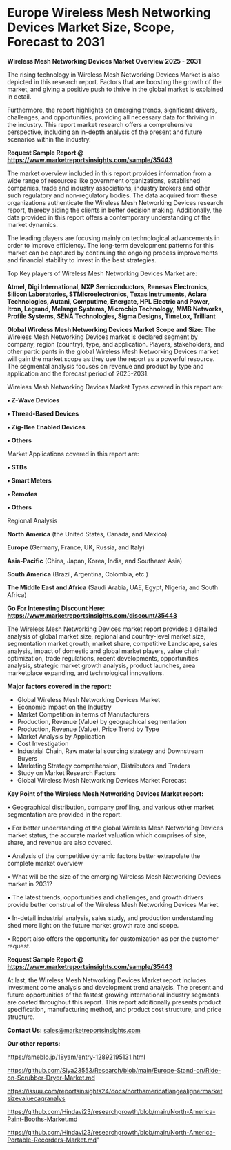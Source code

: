 # Europe Wireless Mesh Networking Devices Market Size, Scope, Forecast to 2031

<Strong> Wireless Mesh Networking Devices Market Overview 2025 - 2031</strong>

The rising technology in Wireless Mesh Networking Devices Market is also depicted in this research report. Factors that are boosting the growth of the market, and giving a positive push to thrive in the global market is explained in detail.

Furthermore, the report highlights on emerging trends, significant drivers, challenges, and opportunities, providing all necessary data for thriving in the industry. This report market research offers a comprehensive perspective, including an in-depth analysis of the present and future scenarios within the industry.

<strong>Request Sample Report @ <a href=https://www.marketreportsinsights.com/sample/35443>https://www.marketreportsinsights.com/sample/35443</a></strong>

The market overview included in this report provides information from a wide range of resources like government organizations, established companies, trade and industry associations, industry brokers and other such regulatory and non-regulatory bodies. The data acquired from these organizations authenticate the Wireless Mesh Networking Devices research report, thereby aiding the clients in better decision making. Additionally, the data provided in this report offers a contemporary understanding of the market dynamics.

The leading players are focusing mainly on technological advancements in order to improve efficiency. The long-term development patterns for this market can be captured by continuing the ongoing process improvements and financial stability to invest in the best strategies.

Top Key players of Wireless Mesh Networking Devices Market are:

<strong>Atmel, Digi International, NXP Semiconductors, Renesas Electronics, Silicon Laboratories, STMicroelectronics, Texas Instruments, Aclara Technologies, Autani, Computime, Energate, HPL Electric and Power, Itron, Legrand, Melange Systems, Microchip Technology, MMB Networks, Profile Systems, SENA Technologies, Sigma Designs, TimeLox, Trilliant</strong>

<strong><b>Global Wireless Mesh Networking Devices Market Scope and Size:</b></strong>
The Wireless Mesh Networking Devices market is declared segment by company, region (country), type, and application. Players, stakeholders, and other participants in the global Wireless Mesh Networking Devices market will gain the market scope as they use the report as a powerful resource. The segmental analysis focuses on revenue and product by type and application and the forecast period of 2025-2031.

Wireless Mesh Networking Devices Market Types covered in this report are:

<strong>•  Z-Wave Devices

•  Thread-Based Devices

•  Zig-Bee Enabled Devices

•  Others</strong>

Market Applications covered in this report are:

<strong>•  STBs

•  Smart Meters

•  Remotes

•  Others</strong> 

Regional Analysis

<strong>North America</strong> (the United States, Canada, and Mexico)

<strong>Europe</strong> (Germany, France, UK, Russia, and Italy)

<strong>Asia-Pacific</strong> (China, Japan, Korea, India, and Southeast Asia)

<strong>South America</strong> (Brazil, Argentina, Colombia, etc.)

<strong>The Middle East and Africa</strong> (Saudi Arabia, UAE, Egypt, Nigeria, and South Africa)

<strong>Go For Interesting Discount Here: <a href=https://www.marketreportsinsights.com/discount/35443>https://www.marketreportsinsights.com/discount/35443</a></strong>

The Wireless Mesh Networking Devices market report provides a detailed analysis of global market size, regional and country-level market size, segmentation market growth, market share, competitive Landscape, sales analysis, impact of domestic and global market players, value chain optimization, trade regulations, recent developments, opportunities analysis, strategic market growth analysis, product launches, area marketplace expanding, and technological innovations.

<strong><b>Major factors covered in the report:</b></strong>
<ul>
  <li>Global Wireless Mesh Networking Devices Market </li>
  <li>Economic Impact on the Industry</li>
  <li>Market Competition in terms of Manufacturers</li>
  <li>Production, Revenue (Value) by geographical segmentation</li>
  <li>Production, Revenue (Value), Price Trend by Type</li>
  <li>Market Analysis by Application</li>
  <li>Cost Investigation</li>
  <li>Industrial Chain, Raw material sourcing strategy and Downstream Buyers</li>
  <li>Marketing Strategy comprehension, Distributors and Traders</li>
  <li>Study on Market Research Factors</li>
  <li>Global Wireless Mesh Networking Devices Market Forecast</li>
</ul>

<strong><b>Key Point of the Wireless Mesh Networking Devices Market report:</b></strong>

• Geographical distribution, company profiling, and various other market segmentation are provided in the report.

• For better understanding of the global Wireless Mesh Networking Devices market status, the accurate market valuation which comprises of size, share, and revenue are also covered.

• Analysis of the competitive dynamic factors better extrapolate the complete market overview

• What will be the size of the emerging Wireless Mesh Networking Devices market in 2031?

• The latest trends, opportunities and challenges, and growth drivers provide better construal of the Wireless Mesh Networking Devices Market.

• In-detail industrial analysis, sales study, and production understanding shed more light on the future market growth rate and scope.

• Report also offers the opportunity for customization as per the customer request.

<strong>Request Sample Report @ <a href=https://www.marketreportsinsights.com/sample/35443>https://www.marketreportsinsights.com/sample/35443</a></strong>

At last, the Wireless Mesh Networking Devices Market report includes investment come analysis and development trend analysis. The present and future opportunities of the fastest growing international industry segments are coated throughout this report. This report additionally presents product specification, manufacturing method, and product cost structure, and price structure.

<strong>Contact Us:</strong>
sales@marketreportsinsights.com

<strong>Our other reports:</strong>

<a href=https://ameblo.jp/18yam/entry-12892195131.html>https://ameblo.jp/18yam/entry-12892195131.html</a>

<a href=https://github.com/Siya23553/Research/blob/main/Europe-Stand-on/Ride-on-Scrubber-Dryer-Market.md>https://github.com/Siya23553/Research/blob/main/Europe-Stand-on/Ride-on-Scrubber-Dryer-Market.md</a>

<a href=https://issuu.com/reportsinsights24/docs/northamericaflangealignermarketsizevaluecagranalys>https://issuu.com/reportsinsights24/docs/northamericaflangealignermarketsizevaluecagranalys</a>

<a href=https://github.com/Hindavi23/researchgrowth/blob/main/North-America-Paint-Booths-Market.md>https://github.com/Hindavi23/researchgrowth/blob/main/North-America-Paint-Booths-Market.md</a>

<a href=https://github.com/Hindavi23/researchgrowth/blob/main/North-America-Portable-Recorders-Market.md>https://github.com/Hindavi23/researchgrowth/blob/main/North-America-Portable-Recorders-Market.md</a>"
